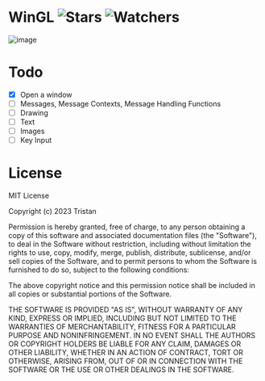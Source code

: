 # WinGL ![Stars](https://img.shields.io/github/stars/realTristan/WinGL?color=brightgreen) ![Watchers](https://img.shields.io/github/watchers/realTristan/WinGL?label=Watchers)
![image](https://github.com/realTristan/WinGL/assets/75189508/c233f1ae-8353-4db2-b35f-b6b22fa3ebd2)

# Todo
- [X] Open a window
- [ ] Messages, Message Contexts, Message Handling Functions
- [ ] Drawing
- [ ] Text
- [ ] Images
- [ ] Key Input

# License
MIT License

Copyright (c) 2023 Tristan

Permission is hereby granted, free of charge, to any person obtaining a copy
of this software and associated documentation files (the "Software"), to deal
in the Software without restriction, including without limitation the rights
to use, copy, modify, merge, publish, distribute, sublicense, and/or sell
copies of the Software, and to permit persons to whom the Software is
furnished to do so, subject to the following conditions:

The above copyright notice and this permission notice shall be included in all
copies or substantial portions of the Software.

THE SOFTWARE IS PROVIDED "AS IS", WITHOUT WARRANTY OF ANY KIND, EXPRESS OR
IMPLIED, INCLUDING BUT NOT LIMITED TO THE WARRANTIES OF MERCHANTABILITY,
FITNESS FOR A PARTICULAR PURPOSE AND NONINFRINGEMENT. IN NO EVENT SHALL THE
AUTHORS OR COPYRIGHT HOLDERS BE LIABLE FOR ANY CLAIM, DAMAGES OR OTHER
LIABILITY, WHETHER IN AN ACTION OF CONTRACT, TORT OR OTHERWISE, ARISING FROM,
OUT OF OR IN CONNECTION WITH THE SOFTWARE OR THE USE OR OTHER DEALINGS IN THE
SOFTWARE.
